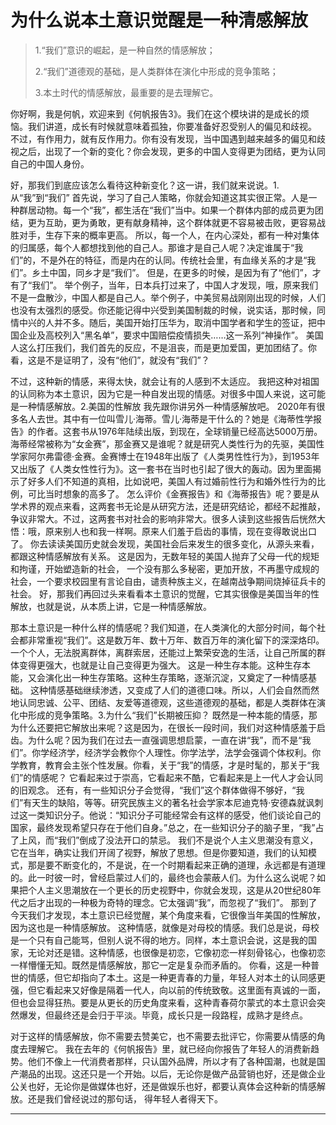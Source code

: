 # 为什么说本土意识觉醒是一种清感解放

> 1.“我们”意识的崛起，是一种自然的情感解放；
>
> 2.“我们”道德观的基础，是人类群体在演化中形成的竞争策略；
>
> 3.本土时代的情感解放，最重要的是去理解它。

你好啊，我是何帆，欢迎来到《何帆报告3》。我们在这个模块讲的是成长的烦恼。我们讲道，成长有时候就意味着孤独，你要准备好忍受别人的偏见和歧视。
不过，有作用力，就有反作用力。你有没有发现，当中国遇到越来越多的偏见和歧视之后，出现了一个新的变化？你会发现，更多的中国人变得更为团结，更为认同自己的中国人身份。

好，那我们到底应该怎么看待这种新变化？这一讲，我们就来说说。1.从“我”到“我们”
首先说，学习了自己人策略，你就会知道这其实很正常。人是一种群居动物。每一个“我”，都生活在“我们”当中。如果一个群体内部的成员更为团结，更为互助，更为勇敢，更有献身精神，这个群体就更不容易被击败，更容易战胜对手，生存下来的概率更高。
所以，每一个人，在内心深处，都有一种对集体的归属感，每个人都想找到他的自己人。那谁才是自己人呢？决定谁属于“我们”的，不是外在的特征，而是内在的认同。传统社会里，有血缘关系的才是“我们”。乡土中国，同乡才是“我们”。
但是，在更多的时候，是因为有了“他们”，才有了“我们”。
举个例子，当年，日本兵打过来了，中国人才发现，哦，原来我们不是一盘散沙，中国人都是自己人。举个例子，中美贸易战刚刚出现的时候，人们也没有太强烈的感受。你还能记得中兴受到美国制裁的时候，说实话，那时候，同情中兴的人并不多。随后，美国开始打压华为，取消中国学者和学生的签证，把中国企业及高校列入“黑名单”，要求中国赔偿疫情损失……这一系列“神操作”。
美国人这么打压我们，我们首先的反应，不是沮丧，而是更加爱国，更加团结了。你看，这是不是证明了，没有“他们”，就没有“我们”？

不过，这种新的情感，来得太快，就会让有的人感到不太适应。
我把这种对祖国的认同称为本土意识，因为它是一种自发出现的情感。对很多中国人来说，这可能是一种情感解放。2.美国的性解放
我先跟你讲另外一种情感解放吧。
2020年有很多名人去世。其中有一位叫雪儿·海蒂。雪儿·海蒂是干什么的？她是《海蒂性学报告》的作者。这套书从1976年陆续出版，到现在，全球销量已经高达5000万册。
海蒂经常被称为“女金赛”，那金赛又是谁呢？就是研究人类性行为的先驱，美国性学家阿尔弗雷德·金赛。金赛博士在1948年出版了《人类男性性行为》，到1953年又出版了《人类女性性行为》。这一套书在当时也引起了很大的轰动。因为里面揭示了好多人们不知道的真相，比如说吧，美国人有过婚前性行为和婚外性行为的比例，可比当时想象的高多了。
怎么评价《金赛报告》和《海蒂报告》呢？要是从学术界的观点来看，这两套书无论是从研究方法，还是研究结论，都经不起推敲，争议非常大。不过，这两套书对社会的影响非常大。很多人读到这些报告后恍然大悟：哦，原来别人也和我一样啊。原来人们羞于启齿的事情，现在变得敢说出口了。
你去读读美国历史就会发现，美国社会后来发生的很多变化，从源头来看，都跟这种情感解放有关系。
这是因为，无数年轻的美国人抛弃了父母一代的规矩和拘谨，开始塑造新的社会，
一个没有那么多秘密，更加开放，不再墨守成规的社会，一个要求校园里有言论自由，谴责种族主义，在越南战争期间烧掉征兵卡的社会。
好，那我们再回过头来看看本土意识的觉醒，它其实很像是美国当年的性解放，也就是说，从本质上讲，它是一种情感解放。

那本土意识是一种什么样的情感呢？我们知道，在人类演化的大部分时间，每个社会都非常重视“我们”。这是数万年、数十万年、数百万年的演化留下的深深烙印。一个个人，无法脱离群体，离群索居，还能过上繁荣安逸的生活，让自己所属的群体变得更强大，也就是让自己变得更为强大。
这是一种生存本能。这种生存本能，又会演化出一种生存策略。这种生存策略，逐渐沉淀，又奠定了一种情感基础。
这种情感基础继续渗透，又变成了人们的道德口味。所以，人们会自然而然地认同忠诚、公平、团结、友爱等道德观，这些道德观的基础，都是人类群体在演化中形成的竞争策略。3.为什么“我们”长期被压抑？
既然是一种本能的情感，那为什么还要把它解放出来呢？这是因为，在很长一段时间，我们对这种情感羞于启齿。为什么呢？因为我们在过去一直强调思想启蒙，一直在讲“我”，而不是“我们”。你学经济学，经济学会教你个人理性。你学法学，法学会强调个体权利。你学教育，教育会主张个性发展。你看，关于“我”的情感，才是时髦的，那关于“我们”的情感呢？
它看起来过于崇高，它看起来不酷，它看起来是上一代人才会认同的旧观念。
还有，有一些知识分子会觉得，“我们”这个群体做得不够好，“我们”有天生的缺陷，等等。研究民族主义的著名社会学家本尼迪克特·安德森就讽刺过这一类知识分子。他说：“知识分子可能经常会有这样的感受，他们谈论自己的国家，最终发现希望只存在于他们自身。”总之，在一些知识分子的脑子里，“我”占了上风，而“我们”倒成了没法开口的禁忌。
我们不是说个人主义思潮没有意义，它在当年，确实让我们开阔了视野，解放了思想。但是你要知道，我们的认知模式，那是要不断变化的，不是说，在一个时期看起来正确的道理，永远都是有道理的。此一时彼一时，曾经启蒙过人们的，最终也会蒙蔽人们。为什么这么说呢？如果把个人主义思潮放在一个更长的历史视野中，你就会发现，这是从20世纪80年代之后才出现的一种极为奇特的理念。它太强调“我”，而忽视了“我们”。
那到了今天我们才发现，本土意识已经觉醒，某个角度来看，它很像当年美国的性解放，因为这也是一种情感解放。
这种情感，就像是对母校的情感。我们总是说，母校是一个只有自己能骂，但别人说不得的地方。同样，本土意识会说，这是我的国家，无论对还是错。这种情感，也很像是初恋，它像初恋一样刻骨铭心，也像初恋一样懵懂无知。既然是情感解放，那它一定是复杂而矛盾的。
你看，这是一种普世的情感，但它却指向了本土。这是一种更青春的力量，年轻人对本土的认同感更强，但它看起来又好像是隔着一代人，向以前的传统致敬。这里面有真诚的一面，但也会显得狂热。要是从更长的历史角度来看，这种青春荷尔蒙式的本土意识会突然爆发，但最终还是会归于平淡。毕竟，成长只是一段路程，成熟才是终点。

对于这样的情感解放，你不需要去赞美它，也不需要去批评它，你需要从情感的角度去理解它。
我在去年的《何帆报告》里，就已经向你报告了年轻人的消费新趋势。他们不像上一代消费者那样，只认国外品牌，所以才有了各种国潮，也就是国产潮品的出现。这还只是一个开始。以后，无论你是做产品营销也好，还是做企业公关也好，无论你是做媒体也好，还是做娱乐也好，都要认真体会这种新的情感解放。还是我们曾经说过的那句话，
得年轻人者得天下。

---
